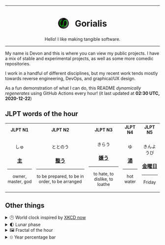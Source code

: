 ***

<h1 align="center">
<sub>
    <img src="readme/resources/avatar.png" height="36">
</sub>
&nbsp;
Gorialis
</h1>
<p align="center">
Hello! I like making tangible software.
</p>

***

My name is Devon and this is where you can view my public projects. I have a mix of stable and experimental projects, as well as some more comedic repositories.

I work in a handful of different disciplines, but my recent work tends mostly towards reverse engineering, DevOps, and graphical/UX design.

As a fun demonstration of what I can do, this README *dynamically regenerates* using GitHub Actions every hour! (it last updated at **02:30 UTC, 2020-12-22**)

<h2>JLPT words of the hour</h2>
<table>
    <tr>
        <th>JLPT N1</th>
        <th>JLPT N2</th>
        <th>JLPT N3</th>
        <th>JLPT N4</th>
        <th>JLPT N5</th>
    </tr>
    <tr>
        <td>
            <p align="center">しゅ</p>
            <h3 align="center"><b><a href="https://jisho.org/search/%E4%B8%BB">主</a></b></h3>
            <hr>
            <p align="center">owner,<wbr> master,<wbr> god</p>
        </td>
        <td>
            <p align="center">ととのう</p>
            <h3 align="center"><b><a href="https://jisho.org/search/%E6%95%B4%E3%81%86">整う</a></b></h3>
            <hr>
            <p align="center">to be prepared,<wbr> to be in order,<wbr> to be arranged</p>
        </td>
        <td>
            <p align="center">きらう</p>
            <h3 align="center"><b><a href="https://jisho.org/search/%E5%AB%8C%E3%81%86">嫌う</a></b></h3>
            <hr>
            <p align="center">to hate,<wbr> to dislike,<wbr> to loathe</p>
        </td>
        <td>
            <p align="center">ゆ</p>
            <h3 align="center"><b><a href="https://jisho.org/search/%E6%B9%AF">湯</a></b></h3>
            <hr>
            <p align="center">hot water</p>
        </td>
        <td>
            <p align="center">きんようび</p>
            <h3 align="center"><b><a href="https://jisho.org/search/%E9%87%91%E6%9B%9C%E6%97%A5">金曜日</a></b></h3>
            <hr>
            <p align="center">Friday</p>
        </td>
    </tr>
</table>

<h2>Other things</h2>
<details>
<summary>🕑  World clock inspired by <a href="https://xkcd.com/now">XKCD now</a></summary>

> <img src="generated/now.png" width="512">

</details>
<details>
<summary>🌓 Lunar phase</summary>

The moon is approximately 27.19% through its phase (First Quarter).

</details>
<details>
<summary>&#x1f5bc; Fractal of the hour</summary>

> <img src="generated/fractal.png" width="512">

</details>
<details>
<summary>&#x23f2; Year percentage bar</summary>
<pre><code>2020 [███████████████████▁] 97.30%</code></pre>
</details>
